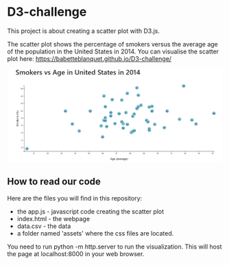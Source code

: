 # D3-challenge

This project is about creating a scatter plot with D3.js.

The scatter plot shows the percentage of smokers versus the average age of the population in the United States in 2014.
You can visualise the scatter plot here: https://babetteblanquet.github.io/D3-challenge/

![Image](images/Scatter-plot.png)

## How to read our code ##
Here are the files you will find in this repository:
- the app.js - javascript code creating the scatter plot 
- index.html - the webpage
- data.csv - the data
- a folder named 'assets' where the css files are located.

You need to run python -m http.server to run the visualization. This will host the page at localhost:8000 in your web browser.


